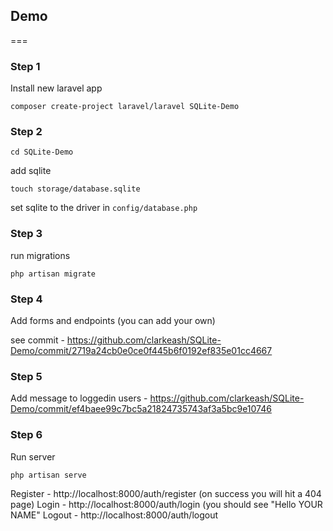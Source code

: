 ## Demo

===

### Step 1

Install new laravel app

```composer create-project laravel/laravel SQLite-Demo```

### Step 2

```cd SQLite-Demo```

add sqlite

```touch storage/database.sqlite```

set sqlite to the driver in ```config/database.php```

### Step 3

run migrations

```php artisan migrate```

### Step 4

Add forms and endpoints (you can add your own)

see commit - https://github.com/clarkeash/SQLite-Demo/commit/2719a24cb0e0ce0f445b6f0192ef835e01cc4667

### Step 5

Add message to loggedin users - https://github.com/clarkeash/SQLite-Demo/commit/ef4baee99c7bc5a21824735743af3a5bc9e10746

### Step 6

Run server

```php artisan serve```

Register - http://localhost:8000/auth/register (on success you will hit a 404 page)
Login - http://localhost:8000/auth/login (you should see "Hello YOUR NAME"
Logout - http://localhost:8000/auth/logout

